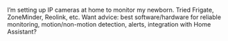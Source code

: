 I’m setting up IP cameras at home to monitor my newborn. Tried Frigate, ZoneMinder, Reolink, etc. Want advice: best software/hardware for reliable monitoring, motion/non-motion detection, alerts, integration with Home Assistant?